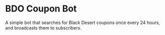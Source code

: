 # BDO Coupon Bot

A simple bot that searches for Black Desert coupons once every 24 hours, and broadcasts them to subscribers.
